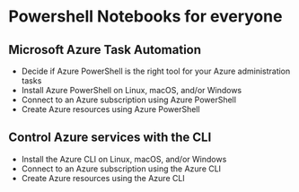 # Powershell Notebooks for everyone

## Microsoft Azure Task Automation

- Decide if Azure PowerShell is the right tool for your Azure administration tasks
- Install Azure PowerShell on Linux, macOS, and/or Windows
- Connect to an Azure subscription using Azure PowerShell
- Create Azure resources using Azure PowerShell


## Control Azure services with the CLI

- Install the Azure CLI on Linux, macOS, and/or Windows
- Connect to an Azure subscription using the Azure CLI
- Create Azure resources using the Azure CLI

